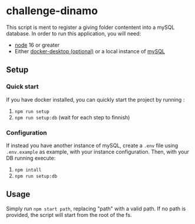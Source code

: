 # challenge-dinamo

This script is ment to register a giving folder contentent into a mySQL database.
In order to run this application, you will need:
 - [node](https://nodejs.org/es/download/) 16 or greater
 - Either [docker-desktop (optional)](https://www.docker.com/products/docker-desktop/) or a local instance of [mySQL](https://www.mysql.com/downloads/)

## Setup

### Quick start

If you have docker installed, you can quickly start the project by running :
 1. `npm run setup`
 2. `npm run setup:db`
(wait for each step to finnish)

### Configuration
If instead you have another instance of mySQL, create a `.env` file using `.env.example` as example, with your instance configuration.
Then, with your DB running execute:
 1. `npm intall`
 2. `npm run setup:db`

## Usage

Simply run `npm start path`, replacing "path" with a valid path. If no path is provided, the script will start from the root of the fs.

